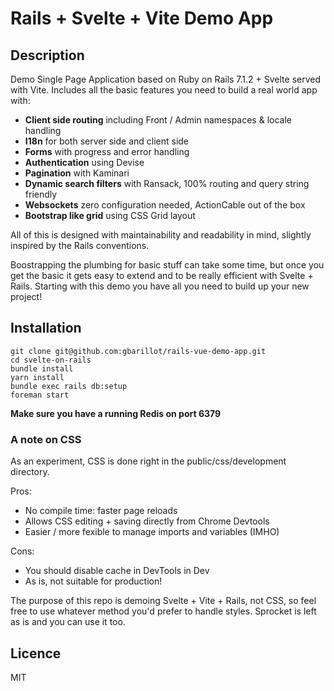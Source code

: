 # Rails + Svelte + Vite Demo App

## Description

Demo Single Page Application based on Ruby on Rails 7.1.2 + Svelte served with Vite.
Includes all the basic features you need to build a real world app with:

- **Client side routing** including Front / Admin namespaces & locale handling
- **I18n** for both server side and client side
- **Forms** with progress and error handling
- **Authentication** using Devise
- **Pagination** with Kaminari
- **Dynamic search filters** with Ransack, 100% routing and query string friendly
- **Websockets** zero configuration needed, ActionCable out of the box
- **Bootstrap like grid** using CSS Grid layout

All of this is designed with maintainability and readability in mind, slightly inspired by the Rails conventions.

Boostrapping the plumbing for basic stuff can take some time, but once you get the basic it
gets easy to extend and to be really efficient with Svelte + Rails. Starting with this demo you have 
all you need to build up your new project!

## Installation

```
git clone git@github.com:gbarillot/rails-vue-demo-app.git
cd svelte-on-rails
bundle install
yarn install
bundle exec rails db:setup
foreman start
```

**Make sure you have a running Redis on port 6379**


### A note on CSS
As an experiment, CSS is done right in the public/css/development directory.

Pros:
- No compile time: faster page reloads
- Allows CSS editing + saving directly from Chrome Devtools
- Easier / more fexible to manage imports and variables (IMHO)

Cons:
- You should disable cache in DevTools in Dev
- As is, not suitable for production!

The purpose of this repo is demoing Svelte + Vite + Rails, not CSS, so feel free to use whatever method 
you'd prefer to handle styles. Sprocket is left as is and you can use it too.

## Licence

MIT
